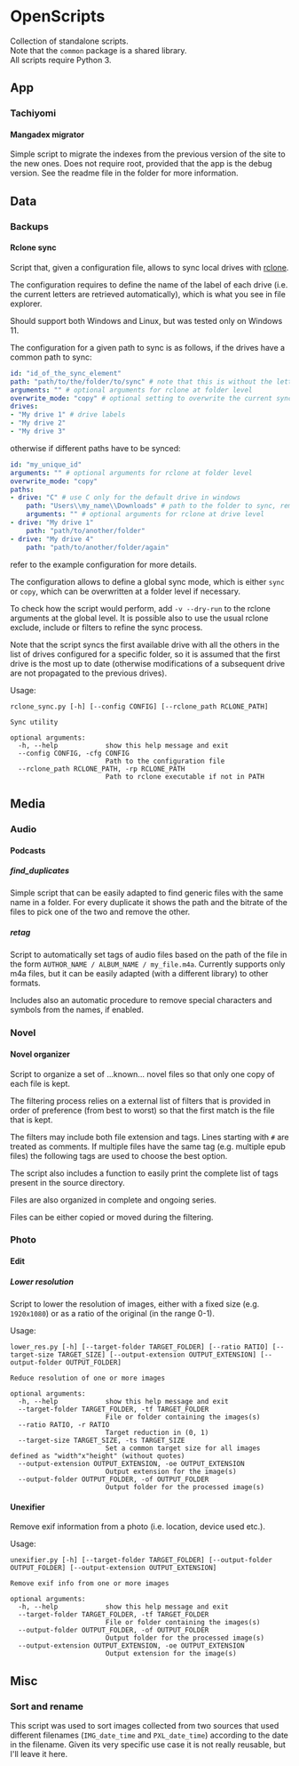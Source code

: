 # OpenScripts

Collection of standalone scripts.   
Note that the `common` package is a shared library.   
All scripts require Python 3.

## App

### Tachiyomi

#### Mangadex migrator

Simple script to migrate the indexes from the previous version of the site to the new ones. Does not require root, provided that the app is the debug version.
See the readme file in the folder for more information.

## Data

### Backups

#### Rclone sync

Script that, given a configuration file, allows to sync local drives with [rclone](https://rclone.org/).

The configuration requires to define the name of the label of each drive (i.e. the current letters are retrieved automatically), which is what you see in file explorer.

Should support both Windows and Linux, but was tested only on Windows 11.

The configuration for a given path to sync is as follows, if the drives have a common path to sync:

```yaml
id: "id_of_the_sync_element"
path: "path/to/the/folder/to/sync" # note that this is without the letter of the drive
arguments: "" # optional arguments for rclone at folder level
overwrite_mode: "copy" # optional setting to overwrite the current sync mode for this folder, either sync or copy
drives:
- "My drive 1" # drive labels
- "My drive 2"
- "My drive 3"
```

otherwise if different paths have to be synced:

```yaml
id: "my_unique_id"
arguments: "" # optional arguments for rclone at folder level
overwrite_mode: "copy"
paths:
- drive: "C" # use C only for the default drive in windows
    path: "Users\\my_name\\Downloads" # path to the folder to sync, remember to escape \\, or use /
    arguments: "" # optional arguments for rclone at drive level
- drive: "My drive 1"
    path: "path/to/another/folder"
- drive: "My drive 4"
    path: "path/to/another/folder/again"
```

refer to the example configuration for more details.

The configuration allows to define a global sync mode, which is either `sync` or `copy`, which can be overwritten at a folder level if necessary.

To check how the script would perform, add `-v --dry-run` to the rclone arguments at the global level.
It is possible also to use the usual rclone exclude, include or filters to refine the sync process.

Note that the script syncs the first available drive with all the others in the list of drives configured for a specific folder, so it is assumed that the first drive is the most up to date (otherwise modifications of a subsequent drive are not propagated to the previous drives).

Usage:

```text
rclone_sync.py [-h] [--config CONFIG] [--rclone_path RCLONE_PATH]

Sync utility

optional arguments:
  -h, --help            show this help message and exit
  --config CONFIG, -cfg CONFIG
                        Path to the configuration file
  --rclone_path RCLONE_PATH, -rp RCLONE_PATH
                        Path to rclone executable if not in PATH
```

## Media

### Audio

#### Podcasts

##### find_duplicates

Simple script that can be easily adapted to find generic files with the same name in a folder.
For every duplicate it shows the path and the bitrate of the files to pick one of the two and remove the other.

##### retag

Script to automatically set tags of audio files based on the path of the file in the form `AUTHOR_NAME / ALBUM_NAME / my_file.m4a`. Currently supports only m4a files, but it can be easily adapted (with a different library) to other formats.

Includes also an automatic procedure to remove special characters and symbols from the names, if enabled.

### Novel

#### Novel organizer

Script to organize a set of ...known... novel files so that only one copy of each file is kept.

The filtering process relies on a external list of filters that is provided in order of preference (from best to worst) so that the first match is the file that is kept.

The filters may include both file extension and tags. Lines starting with `#` are treated as comments.
If multiple files have the same tag (e.g. multiple epub files) the following tags are used to choose the best option.

The script also includes a function to easily print the complete list of tags present in the source directory.

Files are also organized in complete and ongoing series.

Files can be either copied or moved during the filtering.

### Photo

#### Edit

##### Lower resolution

Script to lower the resolution of images, either with a fixed size (e.g. `1920x1080`) or as a ratio of the original (in the range 0-1).

Usage:

```text
lower_res.py [-h] [--target-folder TARGET_FOLDER] [--ratio RATIO] [--target-size TARGET_SIZE] [--output-extension OUTPUT_EXTENSION] [--output-folder OUTPUT_FOLDER]

Reduce resolution of one or more images

optional arguments:
  -h, --help            show this help message and exit
  --target-folder TARGET_FOLDER, -tf TARGET_FOLDER
                        File or folder containing the images(s)
  --ratio RATIO, -r RATIO
                        Target reduction in (0, 1)
  --target-size TARGET_SIZE, -ts TARGET_SIZE
                        Set a common target size for all images defined as "width"x"height" (without quotes)
  --output-extension OUTPUT_EXTENSION, -oe OUTPUT_EXTENSION
                        Output extension for the image(s)
  --output-folder OUTPUT_FOLDER, -of OUTPUT_FOLDER
                        Output folder for the processed image(s)
```

#### Unexifier

Remove exif information from a photo (i.e. location, device used etc.).

Usage:

```text
unexifier.py [-h] [--target-folder TARGET_FOLDER] [--output-folder OUTPUT_FOLDER] [--output-extension OUTPUT_EXTENSION]

Remove exif info from one or more images

optional arguments:
  -h, --help            show this help message and exit
  --target-folder TARGET_FOLDER, -tf TARGET_FOLDER
                        File or folder containing the images(s)
  --output-folder OUTPUT_FOLDER, -of OUTPUT_FOLDER
                        Output folder for the processed image(s)
  --output-extension OUTPUT_EXTENSION, -oe OUTPUT_EXTENSION
                        Output extension for the image(s)
```

## Misc

### Sort and rename

This script was used to sort images collected from two sources that used different filenames (`IMG_date_time` and `PXL_date_time`) according to the date in the filename. Given its very specific use case it is not really reusable, but I'll leave it here.
